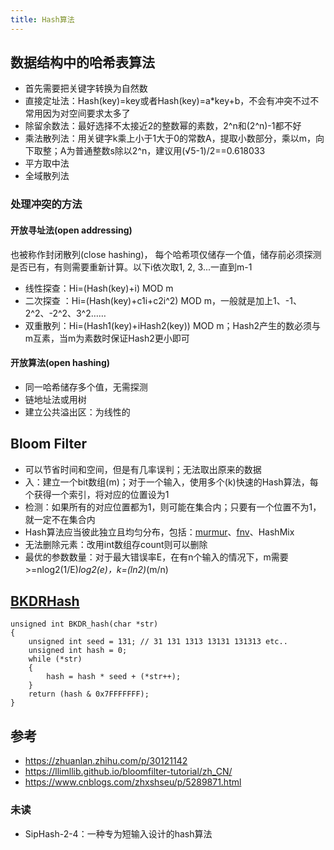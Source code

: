 ```yaml
---
title: Hash算法
---
```


## 数据结构中的哈希表算法

* 首先需要把关键字转换为自然数
* 直接定址法：Hash(key)=key或者Hash(key)=a*key+b，不会有冲突不过不常用因为对空间要求太多了
* 除留余数法：最好选择不太接近2的整数幂的素数，2^n和(2^n)-1都不好
* 乘法散列法：用关键字k乘上小于1大于0的常数A，提取小数部分，乘以m，向下取整；A为普通整数s除以2^n，建议用(√5-1)/2==0.618033
* 平方取中法
* 全域散列法

### 处理冲突的方法

#### 开放寻址法(open addressing)

也被称作封闭散列(close hashing)， 每个哈希项仅储存一个值，储存前必须探测是否已有，有则需要重新计算。以下i依次取1, 2, 3...一直到m-1

* 线性探查：Hi=(Hash(key)+i) MOD m
* 二次探查 ：Hi=(Hash(key)+c1i+c2i^2) MOD m，一般就是加上1、-1、2^2、-2^2、3^2……
* 双重散列：Hi=(Hash1(key)+iHash2(key)) MOD m；Hash2产生的数必须与m互素，当m为素数时保证Hash2更小即可

#### 开放算法(open hashing)

* 同一哈希储存多个值，无需探测
* 链地址法或用树
* 建立公共溢出区：为线性的

## Bloom Filter

* 可以节省时间和空间，但是有几率误判；无法取出原来的数据
* 入：建立一个bit数组(m)；对于一个输入，使用多个(k)快速的Hash算法，每个获得一个索引，将对应的位置设为1
* 检测：如果所有的对应位置都为1，则可能在集合内；只要有一个位置不为1，就一定不在集合内
* Hash算法应当彼此独立且均匀分布，包括：[murmur](https://github.com/aappleby/smhasher/wiki/MurmurHash3)、[fnv](http://isthe.com/chongo/tech/comp/fnv/)、HashMix
* 无法删除元素：改用int数组存count则可以删除
* 最优的参数数量：对于最大错误率E，在有n个输入的情况下，m需要\>=nlog2(1/E)*log2(e)，k=(ln2)*(m/n)

## [BKDRHash](https://www.zhihu.com/question/20507188)

```
unsigned int BKDR_hash(char *str)
{
    unsigned int seed = 131; // 31 131 1313 13131 131313 etc..
    unsigned int hash = 0;
    while (*str)
    {
        hash = hash * seed + (*str++);
    }
    return (hash & 0x7FFFFFFF);
}
```

## 参考

* https://zhuanlan.zhihu.com/p/30121142
* https://llimllib.github.io/bloomfilter-tutorial/zh_CN/
* https://www.cnblogs.com/zhxshseu/p/5289871.html

### 未读

* SipHash-2-4：一种专为短输入设计的hash算法
